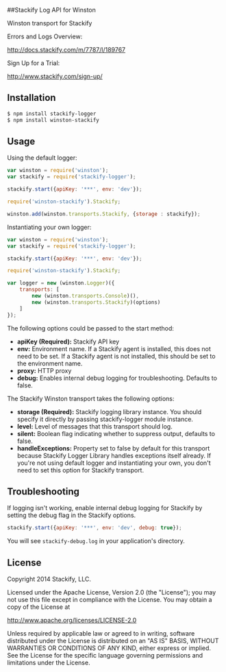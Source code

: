 ##Stackify Log API for Winston

Winston transport for Stackify

Errors and Logs Overview:

http://docs.stackify.com/m/7787/l/189767

Sign Up for a Trial:

http://www.stackify.com/sign-up/

## Installation
```bash
$ npm install stackify-logger
$ npm install winston-stackify
```

## Usage

Using the default logger:

``` js
var winston = require('winston');
var stackify = require('stackify-logger');

stackify.start({apiKey: '***', env: 'dev'});

require('winston-stackify').Stackify;

winston.add(winston.transports.Stackify, {storage : stackify});
```

Instantiating your own logger:

``` js
var winston = require('winston');
var stackify = require('stackify-logger');

stackify.start({apiKey: '***', env: 'dev'});

require('winston-stackify').Stackify;

var logger = new (winston.Logger)({
    transports: [
        new (winston.transports.Console)(),
        new (winston.transports.Stackify)(options)
    ]
});
```

The following options could be passed to the start method:
* __apiKey (Required):__ Stackify API key
* __env:__ Environment name. If a Stackify agent is installed, this does not need to be set. If a Stackify agent is not installed, this should be set to the environment name.
* __proxy:__ HTTP proxy
* __debug:__ Enables internal debug logging for troubleshooting. Defaults to false.

The Stackify Winston transport takes the following options:
* __storage (Required):__ Stackify logging library instance. You should specify it directly by passing stackify-logger module instance.
* __level:__ Level of messages that this transport should log.
* __silent:__ Boolean flag indicating whether to suppress output, defaults to false.
* __handleExceptions:__ Property set to false by default for this transport because Stackify Logger Library handles exceptions itself already. If you're not using default logger and instantiating your own, you don't need to set this option for Stackify transport.

## Troubleshooting

If logging isn't working, enable internal debug logging for Stackify by setting the debug flag in the Stackify options.

```js
stackify.start({apiKey: '***', env: 'dev', debug: true});
```

You will see `stackify-debug.log` in your application's directory.

## License

Copyright 2014 Stackify, LLC.

Licensed under the Apache License, Version 2.0 (the "License");
you may not use this file except in compliance with the License.
You may obtain a copy of the License at

   http://www.apache.org/licenses/LICENSE-2.0

Unless required by applicable law or agreed to in writing, software
distributed under the License is distributed on an "AS IS" BASIS,
WITHOUT WARRANTIES OR CONDITIONS OF ANY KIND, either express or implied.
See the License for the specific language governing permissions and
limitations under the License.
